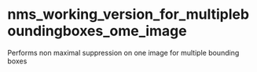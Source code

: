 # nms_working_version_for_multipleboundingboxes_ome_image
Performs non maximal suppression on one image for multiple bounding boxes
